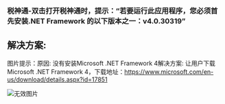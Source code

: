 ### 税神通-双击打开税神通时，提示：“若要运行此应用程序，您必须首先安装.NET Framework 的以下版本之一：v4.0.30319”



## 解决方案:

图片提示：原因: 没有安装Microsoft .NET Framework 4解决方案: 让用户下载Microsoft .NET Framework 4，下载地址：https://www.microsoft.com/en-us/download/details.aspx?id=17851

![无效图片](https://cdn.jsdelivr.net/gh/IAskWind/lazy66-site/images/question/1_20181015161000.png)